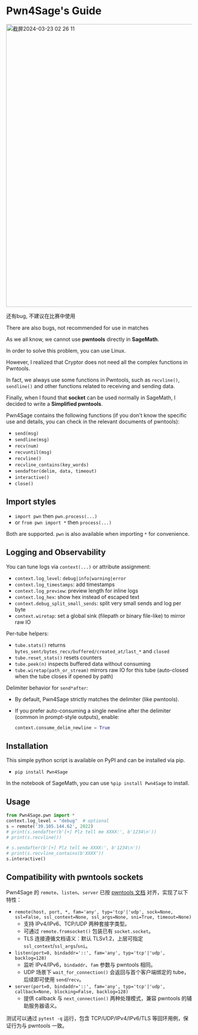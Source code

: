 # Pwn4Sage's Guide

<img width="766" alt="截屏2024-03-23 02 26 11" src="https://github.com/n-WN/Pwn4Sage/assets/30841158/a082f0c8-4705-494f-89d3-d8dde9b94c7e">

还有bug, 不建议在比赛中使用

There are also bugs, not recommended for use in matches

As we all know, we cannot use **pwntools** directly in **SageMath**.

In order to solve this problem, you can use Linux.

However, I realized that Cryptor does not need all the complex functions in Pwntools.

In fact, we always use some functions in Pwntools, such as `recvline()`, `sendline()` and other functions related to receiving and sending data.

Finally, when I found that **socket** can be used normally in SageMath, I decided to write a **Simplified pwntools**.

Pwn4Sage contains the following functions (if you don't know the specific use and details, you can check in the relevant documents of pwntools):

- `send(msg)`
- `sendline(msg)`
- `recv(num)`
- `recvuntil(msg)`
- `recvline()`
- `recvline_contains(key_words)`
- `sendafter(delim, data, timeout)`
- `interactive()`
- `close()`

## Import styles

- `import pwn` then `pwn.process(...)`
- or `from pwn import *` then `process(...)`

Both are supported. `pwn` is also available when importing `*` for convenience.

## Logging and Observability

You can tune logs via `context(...)` or attribute assignment:

- `context.log_level`: `debug|info|warning|error`
- `context.log_timestamps`: add timestamps
- `context.log_preview`: preview length for inline logs
- `context.log_hex`: show hex instead of escaped text
- `context.debug_split_small_sends`: split very small sends and log per byte
- `context.wiretap`: set a global sink (filepath or binary file-like) to mirror raw IO

Per-tube helpers:

- `tube.stats()` returns `bytes_sent/bytes_recv/buffered/created_at/last_*` and `closed`
- `tube.reset_stats()` resets counters
- `tube.peek(n)` inspects buffered data without consuming
- `tube.wiretap(path_or_stream)` mirrors raw IO for this tube (auto-closed when the tube closes if opened by path)

Delimiter behavior for `send*after`:

- By default, Pwn4Sage strictly matches the delimiter (like pwntools).
- If you prefer auto-consuming a single newline after the delimiter (common in prompt-style outputs), enable:

  ```python
  context.consume_delim_newline = True
  ```

## Installation


This simple python script is available on PyPI and can be installed via pip. 

- `pip install Pwn4Sage`

In the notebook of SageMath, you can use `%pip install Pwn4Sage` to install.

## Usage

```python
from Pwn4Sage.pwn import *
context.log_level = "debug"  # optional
s = remote('39.105.144.62', 2022)
# print(s.sendafter(b'[+] Plz tell me XXXX:', b'1234\n'))
# print(s.recvline())

# s.sendafter(b'[+] Plz tell me XXXX:', b'1234\n'))
# print(s.recvline_contains(b'XXXX'))
s.interactive()
```


## Compatibility with pwntools sockets

Pwn4Sage 的 `remote`、`listen`、`server` 已按 [pwntools 文档](https://docs.pwntools.com/en/latest/tubes/sockets.html#) 对齐，实现了以下特性：

- `remote(host, port, *, fam='any', typ='tcp'|'udp', sock=None, ssl=False, ssl_context=None, ssl_args=None, sni=True, timeout=None)`
  - 支持 IPv4/IPv6、TCP/UDP 两种套接字类型。
  - 可通过 `remote.fromsocket()` 包装已有 `socket.socket`。
  - TLS 连接遵循文档语义：默认 TLSv1.2，上层可指定 `ssl_context`/`ssl_args`/`sni`。
- `listen(port=0, bindaddr='::', fam='any', typ='tcp'|'udp', backlog=128)`
  - 监听 IPv4/IPv6，`bindaddr`、`fam` 参数与 pwntools 相同。
  - UDP 场景下 `wait_for_connection()` 会返回与首个客户端绑定的 tube，后续即可使用 `send`/`recv`。
- `server(port=0, bindaddr='::', fam='any', typ='tcp'|'udp', callback=None, blocking=False, backlog=128)`
  - 提供 callback 与 `next_connection()` 两种处理模式，兼容 pwntools 的辅助服务器语义。

测试可以通过 `pytest -q` 运行，包含 TCP/UDP/IPv4/IPv6/TLS 等回环用例，保证行为与 pwntools 一致。
